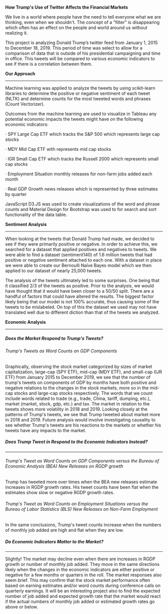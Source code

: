 **How Trump's Use of Twitter Affects the Financial Markets**

We live in a world where people have the need to tell everyone what we are thinking, even when we shouldn't. The concept of a "filter" is disappearing which often has an effect on the people and world around us without realizing it.

 This project is analyzing Donald Trump’s twitter feed from January 1, 2015 to December 18, 2019. This period of time was select to allow for a comparison of data that is outside of his presidential campaigning and time in office.  This tweets will be compared to various economic indicators to see if there is a correlation between them.



**Our Approach**

------

Machine learning was applied to analyze the tweets by using scikit-learn libraries to determine the positive or negative sentiment of each tweet (NLTK) and determine counts for the most tweeted words and phrases (Count Vectorizer). 

Outcomes from the machine learning are used to visualize in Tableau any potential economic impacts the tweets might have on the following economic indicators:

·     SPY Large Cap ETF which tracks the S&P 500 which represents large cap stocks

·     MDY Mid Cap ETF with represents mid cap stocks

·     IGR Small Cap ETF which tracks the Russell 2000 which represents small cap stocks

·     Employment Situation monthly releases for non-farm jobs added each month

·     Real GDP Growth news releases which is represented by three estimates by quarter

 JavaScript D3.JS was used to create visualizations of the word and phrase counts and Material Design for Bootstrap was used to for search and sort functionality of the data table.



**Sentiment Analysis**

------

 When looking at the tweets that Donald Trump had made, we decided to see if they were primarily positive or negative. In order to achieve this, we searched for a dataset that applied positives and negatives to tweets. We were able to find a dataset (sentiment140) of 1.6 million tweets that had positive or negative sentiment attached to each one. With a dataset in place we were able to create our Bernoulli Naïve Bayes model which we then applied to our dataset of nearly 25,000 tweets.

The analysis of the tweets ultimately led to some surprises. One being that it classified 2/3 of the tweets as positive. Prior to the analysis, we would have thought that it would have been closer to a 50/50 split. There are a handful of factors that could have altered the results. The biggest factor likely being that our model is not 100% accurate, thus causing some of the tweets to be mislabeled. On top of this the dataset we used may not have translated well due to different diction than that of the tweets we analyzed.



**Economic Analysis**

------

##### Does the Market Respond to Trump's Tweets?

###### Trump's Tweets as Word Counts on GDP Components

Graphically, observing the stock market categorized by sizes of market capitalization, large-cap (SPY ETF), mid-cap (MDY ETF), and small-cap (IJR ETF) from January 2015 to December 2019, we see that the number of trump's tweets on components of GDP by months have both positive and negative relations to the changes in the stock markets, more so in the mid-cap stocks and large-cap stocks respectively. The words that we count include words related to trade (e.g., trade, China, tariff, dumping, etc.), market (market, stock, gdp, etc.) and tax. The market in relation to the tweets shows more volatility in 2018 and 2019. Looking closely at the patterns of Trump's tweets, we see that Trump tweeted about market more in 2018 and 2019. Future analysis would involve investigating causality to see whether Trump's tweets are his reactions to the markets or whether his tweets have any impacts to the market.

##### Does Trump Tweet in Respond to the Economic Indicators Instead?

------

###### Trump's Tweet as Word Counts on GDP Components versus the Bureau of Economic Analysis (BEA) New Releases on RGDP growth

Trump has tweeted more over times when the BEA new releases estimate increases in RGDP growth rates. His tweet counts have been flat when the estimates show slow or negative RGDP growth rates.

###### Trump's Tweet as Word Counts on Employment Situations versus the Bureau of Labor Statistics (BLS) New Releases on Non-Farm Employment

In the same conclusions, Trump's tweet counts increase when the numbers of monthly job added are high and flat when they are low.

##### Do Economic Indicators Matter to the Market?

------

Slightly! The market may decline even when there are increases in RGDP growth or number of monthly job added. They move in the same directions likely when the changes in the economic indicators are either positive or negative for a few months or quarters in the roll. The market responses also seem brief. This may confirm that the stock market performance often based on earning estimates and/or word counts during conference calls on quarterly earnings. It will be an interesting project also to find the expected number of job added and expected growth rate that the market would react if the actual numbers of monthly job added or estimated growth rates go above or below.

 

 